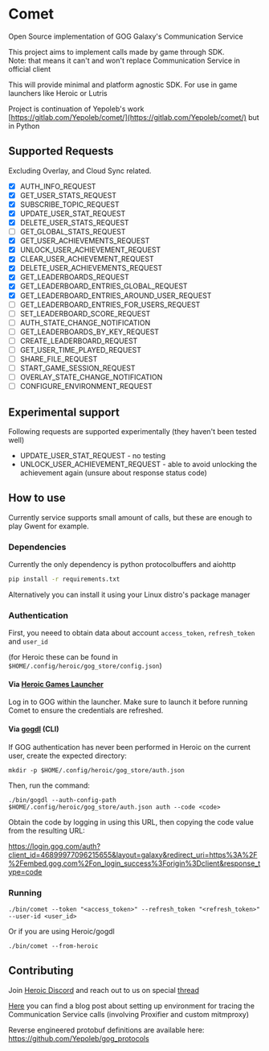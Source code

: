 # Comet

Open Source implementation of GOG Galaxy's Communication Service

This project aims to implement calls made by game through SDK.  
Note: that means it can't and won't replace Communication Service in official client

This will provide minimal and platform agnostic SDK. For use in game launchers like Heroic or Lutris

Project is continuation of Yepoleb's work [https://gitlab.com/Yepoleb/comet/](https://gitlab.com/Yepoleb/comet/) but in
Python

## Supported Requests

Excluding Overlay, and Cloud Sync related.

- [x] AUTH_INFO_REQUEST
- [x] GET_USER_STATS_REQUEST
- [x] SUBSCRIBE_TOPIC_REQUEST
- [x] UPDATE_USER_STAT_REQUEST
- [x] DELETE_USER_STATS_REQUEST
- [ ] GET_GLOBAL_STATS_REQUEST
- [x] GET_USER_ACHIEVEMENTS_REQUEST
- [x] UNLOCK_USER_ACHIEVEMENT_REQUEST
- [x] CLEAR_USER_ACHIEVEMENT_REQUEST
- [x] DELETE_USER_ACHIEVEMENTS_REQUEST
- [x] GET_LEADERBOARDS_REQUEST
- [x] GET_LEADERBOARD_ENTRIES_GLOBAL_REQUEST
- [x] GET_LEADERBOARD_ENTRIES_AROUND_USER_REQUEST
- [ ] GET_LEADERBOARD_ENTRIES_FOR_USERS_REQUEST
- [ ] SET_LEADERBOARD_SCORE_REQUEST
- [ ] AUTH_STATE_CHANGE_NOTIFICATION
- [ ] GET_LEADERBOARDS_BY_KEY_REQUEST
- [ ] CREATE_LEADERBOARD_REQUEST
- [ ] GET_USER_TIME_PLAYED_REQUEST
- [ ] SHARE_FILE_REQUEST
- [ ] START_GAME_SESSION_REQUEST
- [ ] OVERLAY_STATE_CHANGE_NOTIFICATION
- [ ] CONFIGURE_ENVIRONMENT_REQUEST

## Experimental support

Following requests are supported experimentally (they haven't been tested well)

- UPDATE_USER_STAT_REQUEST - no testing
- UNLOCK_USER_ACHIEVEMENT_REQUEST - able to avoid unlocking the achievement again (unsure about response status code)

## How to use

Currently service supports small amount of calls, but these are enough to play Gwent for example.

### Dependencies

Currently the only dependency is python protocolbuffers and aiohttp

```sh
pip install -r requirements.txt
```

Alternatively you can install it using your Linux distro's package manager

### Authentication

First, you neeed to obtain data about account `access_token`, `refresh_token` and `user_id`

(for Heroic these can be found in `$HOME/.config/heroic/gog_store/config.json`)

#### Via [Heroic Games Launcher](https://github.com/Heroic-Games-Launcher/HeroicGamesLauncher)

Log in to GOG within the launcher. Make sure to launch it before running Comet to ensure the credentials are refreshed.

#### Via [gogdl](https://github.com/Heroic-Games-Launcher/heroic-gogdl) (CLI)

If GOG authentication has never been performed in Heroic on the current user, create the expected directory:

`mkdir -p $HOME/.config/heroic/gog_store/auth.json`

Then, run the command:

`./bin/gogdl --auth-config-path $HOME/.config/heroic/gog_store/auth.json auth --code <code>`

Obtain the code by logging in using this URL, then copying the code value from the resulting URL:

https://login.gog.com/auth?client_id=46899977096215655&layout=galaxy&redirect_uri=https%3A%2F%2Fembed.gog.com%2Fon_login_success%3Forigin%3Dclient&response_type=code

### Running

```
./bin/comet --token "<access_token>" --refresh_token "<refresh_token>" --user-id <user_id>
```

Or if you are using Heroic/gogdl

```
./bin/comet --from-heroic
```

## Contributing

Join [Heroic Discord](https://discord.gg/rHJ2uqdquK) and reach out to us on
special [thread](https://discord.com/channels/812703221789097985/1074048840958742648)

[Here](https://imlinguin.vercel.app/blog/galaxy-comm-serv-re-setup) you can find a blog post about setting up
environment for tracing the Communication Service calls (involving Proxifier and custom mitmproxy)

Reverse engineered protobuf definitions are available here: https://github.com/Yepoleb/gog_protocols
